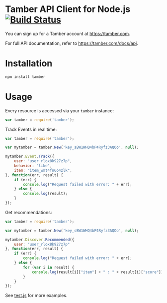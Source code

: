 # Tamber API Client for Node.js [![Build Status](https://travis-ci.org/tamber/tamber-node.svg?branch=master)](https://travis-ci.org/tamber/tamber-node)

You can sign up for a Tamber account at https://tamber.com.

For full API documentation, refer to https://tamber.com/docs/api.

Installation
============

```sh
npm install tamber
```

Usage
=====

Every resource is accessed via your `tamber` instance:

```js
var tamber = require('tamber');
```

Track Events in real time:

```js
var tamber = require('tamber');

var mytamber = tamber.New('key_sBW1WHQ4bP4Ryfz3AQOo', null);

mytamber.Event.Track({
    user: "user_rlox8k927z7p",
    behavior: "like",
    item: "item_wmt4fn6o4zlk",
}, function(err, result) {
    if (err) {
        console.log("Request failed with error: " + err);
    } else {
        console.log(result);
    }
});
```

Get recommendations:

```js
var tamber = require('tamber');

var mytamber = tamber.New('key_sBW1WHQ4bP4Ryfz3AQOo', null);

mytamber.Discover.Recommended({
    user: "user_rlox8k927z7p"
}, function(err, result) {
    if (err) {
        console.log("Request failed with error: " + err);
    } else {
        for (var i in result) {
            console.log(result[i]["item"] + " : " + result[i]["score"]);
        }
    }
});
```

See [test.js](https://github.com/tamber/tamber-node/blob/master/test/test.js) for more examples.


